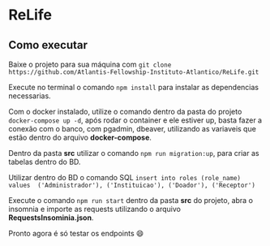 # ReLife

## Como executar

Baixe o projeto para sua máquina com `git clone https://github.com/Atlantis-Fellowship-Instituto-Atlantico/ReLife.git`

Execute no terminal o comando `npm install` para instalar as dependencias necessarias.

Com o docker instalado, utilize o comando dentro da pasta do projeto `docker-compose up -d`, após rodar o container e ele estiver up, basta fazer a conexão com o banco, com pgadmin, dbeaver, utilizando as variaveis que estão dentro do arquivo **docker-compose**.

Dentro da pasta **src** utilizar o comando `npm run migration:up`, para criar as tabelas dentro do BD.

Utilizar dentro do BD o comando SQL `insert into roles (role_name)
values 
('Administrador'),
('Instituicao'),
('Doador'),
('Receptor')`

Execute o comando `npm run start` dentro da pasta **src** do projeto, abra o insomnia e importe as requests utilizando o arquivo **RequestsInsominia.json**.

Pronto agora é só testar os endpoints 😄
